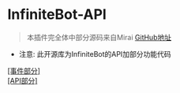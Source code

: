 # InfiniteBot-API
> 本插件完全体中部分源码来自Mirai [GitHub地址](https://github.com/mamoe/mirai)
+ 注意: 此开源库为InfiniteBot的API加部分功能代码


[[事件部分]]()  
[[API部分]]()

